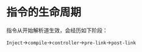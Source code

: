 # 指令的生命周期

指令从开始解析道生效，会经历如下阶段：

```Inject```->```compile```->```controller```->```pre-link```->```post-link```